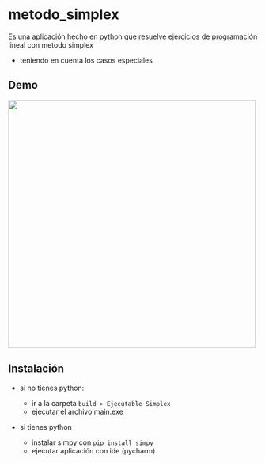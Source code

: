 # metodo_simplex

Es una aplicación hecho en python que resuelve ejercicios de programación lineal con metodo simplex
  - teniendo en cuenta los casos especiales

## Demo

<img src="https://media.giphy.com/media/BbTDAS1r0aiXs6MEpq/giphy.gif" width="500">

## Instalación

- si no tienes python:
  * ir a la carpeta `build > Ejecutable Simplex`
  * ejecutar el archivo main.exe

- si tienes python
  * instalar simpy con `pip install simpy`
  * ejecutar aplicación con ide (pycharm)
